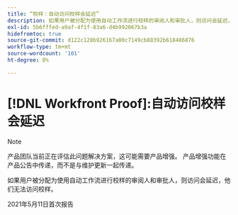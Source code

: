 ```yaml
---
title: “校样：自动访问校样会延迟”
description: 如果用户被分配为使用自动工作流进行校样的审阅人和审批人，则访问会延迟，他们无法访问校样。
exl-id: 5b6fffed-a9af-4f1f-83a6-d4b992067b3a
hidefromtoc: true
source-git-commit: d122c128b926167a00c7149cb88392b618486876
workflow-type: tm+mt
source-wordcount: '101'
ht-degree: 0%

---
```


# [!DNL Workfront Proof]:自动访问校样会延迟

>[!NOTE]
>
>产品团队当前正在评估此问题解决方案，这可能需要产品增强。 产品增强功能在产品公告中传递，而不是与维护更新一起传递。

如果用户被分配为使用自动工作流进行校样的审阅人和审批人，则访问会延迟，他们无法访问校样。

2021年5月11日首次报告
